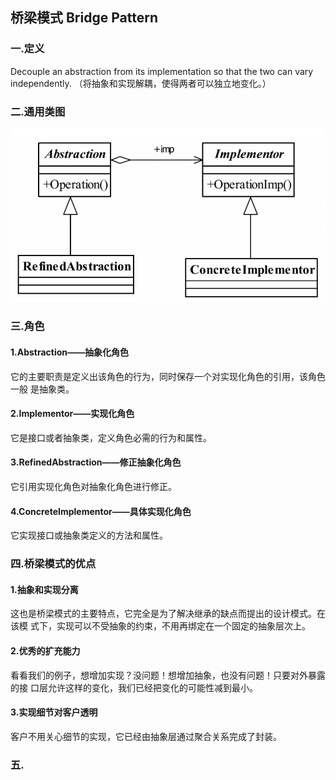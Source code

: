 ## 桥梁模式 Bridge Pattern
### 一.定义
Decouple an abstraction from its implementation so that the two can vary independently.
（将抽象和实现解耦，使得两者可以独立地变化。）
### 二.通用类图
![](.readMe_images/c3c63fb0.png)
### 三.角色
#### 1.Abstraction——抽象化角色
它的主要职责是定义出该角色的行为，同时保存一个对实现化角色的引用，该角色一般
是抽象类。
#### 2.Implementor——实现化角色
它是接口或者抽象类，定义角色必需的行为和属性。
#### 3.RefinedAbstraction——修正抽象化角色
它引用实现化角色对抽象化角色进行修正。
#### 4.ConcreteImplementor——具体实现化角色
它实现接口或抽象类定义的方法和属性。
### 四.桥梁模式的优点
#### 1.抽象和实现分离
这也是桥梁模式的主要特点，它完全是为了解决继承的缺点而提出的设计模式。在该模
式下，实现可以不受抽象的约束，不用再绑定在一个固定的抽象层次上。
#### 2.优秀的扩充能力
看看我们的例子，想增加实现？没问题！想增加抽象，也没有问题！只要对外暴露的接
口层允许这样的变化，我们已经把变化的可能性减到最小。
#### 3.实现细节对客户透明
客户不用关心细节的实现，它已经由抽象层通过聚合关系完成了封装。
### 五.